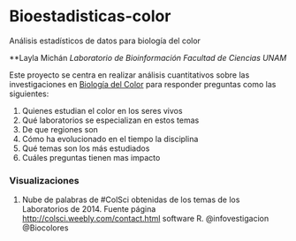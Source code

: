 # Bioestadisticas-color
Análisis estadísticos de datos para biología del color

**Layla Michán 
_Laboratorio de Bioinformación_
_Facultad de Ciencias UNAM_

Este proyecto se centra en realizar análisis cuantitativos sobre las investigaciones en [Biología del Color](https://es.wikipedia.org/wiki/Color_en_los_seres_vivos) para responder preguntas como las siguientes:
1. Quienes estudian el color en los seres vivos
2. Qué laboratorios se especializan en estos temas
3. De que regiones son
4. Cómo ha evolucionado en el tiempo la disciplina
5. Qué temas son los más estudiados
6. Cuáles preguntas tienen mas impacto

### Visualizaciones

1. Nube de palabras de #ColSci obtenidas de los temas de los Laboratorios de 2014. Fuente página http://colsci.weebly.com/contact.html software R. @infovestigacion @Biocolores
